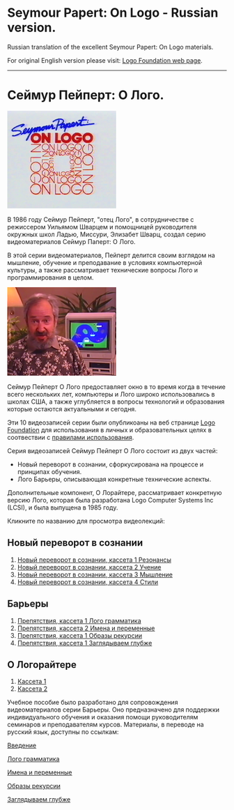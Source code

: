 # Seymour Papert: On Logo - Russian version.

Russian translation of the excellent Seymour Papert: On Logo materials.

For original English version please visit:
[Logo Foundation web page](https://el.media.mit.edu/logo-foundation/resources/onlogo/index.html).

---

# Сеймур Пейперт: О Лого.

![SeymourPapert_On_Logo-ru](./images/onlogo.png)

В 1986 году Сеймур Пейперт, "отец Лого", в сотрудничестве с режиссером Уильямом Шварцем и помощницей руководителя окружных школ Ладью, Миссури, Элизабет Шварц, создал серию видеоматериалов Сеймур Паперт: О Лого.

В этой серии видеоматериалов, Пейперт делится своим взглядом на мышление, обучение и преподавание в условиях компьютерной культуры, а также рассматривает технические вопросы Лого и программирования в целом.

![SeymourPapert_On_Logo-ru](./images/seymour.png)

Сеймур Пейперт О Лого предоставляет окно в то время когда в течение всего нескольких лет, компьютеры и Лого широко использовались в школах США, а также углубляется в вопросы технологий и образования которые остаются актуальными и сегодня.

Эти 10 видеозаписей серии были опубликоаны на веб странице [Logo Foundation](https://el.media.mit.edu/logo-foundation/resources/onlogo/index.html) для использования в личных и образовательных целях в соотвествии с [правилами использования](https://el.media.mit.edu/logo-foundation/resources/onlogo/index.html#tou). 

Серия видеозаписей Сеймур Пейперт О Лого состоит из двух частей: 

* Новый переворот в сознании, сфоркусирована на процессе и принципах обучения.
* Лого Барьеры, описывающая конкретные технические аспекты.

Дополнительные компонент, О Лорайтере, рассматривает конкретную версию Лого, которая была разработана Logo Computer Systems Inc (LCSI), и была выпущена в 1985 году.

Кликните по названию для просмотра видеолекций:

## <a name="NM"></a> Новый переворот в сознании
1. [Новый переворот в сознании, кассета 1 Резонансы](NM1.md) 
2. [Новый переворот в сознании, кассета 2 Учение](NM2.md)
3. [Новый переворот в сознании, кассета 3 Мышление](NM3.md)
4. [Новый переворот в сознании, кассета 4 Стили](NM4.md)

## <a name="hardles"></a> Барьеры
1. [Препятствия, кассета 1 Лого грамматика](hurdles1.md) 
2. [Препятствия, кассета 2 Имена и переменные](hurdles2.md)
3. [Препятствия, кассета 1 Образы рекурсии](hurdles3.md)
4. [Препятствия, кассета 1 Заглядываем глубже](hurdles4.md)

## <a name="LW"></a> О Логорайтере
1. [Кассета 1](LW1.md)
1. [Кассета 2](LW2.md)

Учебное пособие было разработано для сопровождения видеоматериалов серии Барьеры. Оно предназначено для поддержки индивидуального обучения и оказания помощи руководителям семинаров и преподавателям курсов. Материалы, в переводе на русский язык, доступны по ссылкам:

[Введение](./studyguide/intro_ru.pdf)

[Лого грамматика](./studyguide/hurdles1_ru.pdf)

[Имена и переменные](./studyguide/hurdles2_ru.pdf)

[Образы рекурсии](./studyguide/hurdles3_ru.pdf)

[Заглядываем глубже](./studyguide/hurdles4_ru.pdf)

